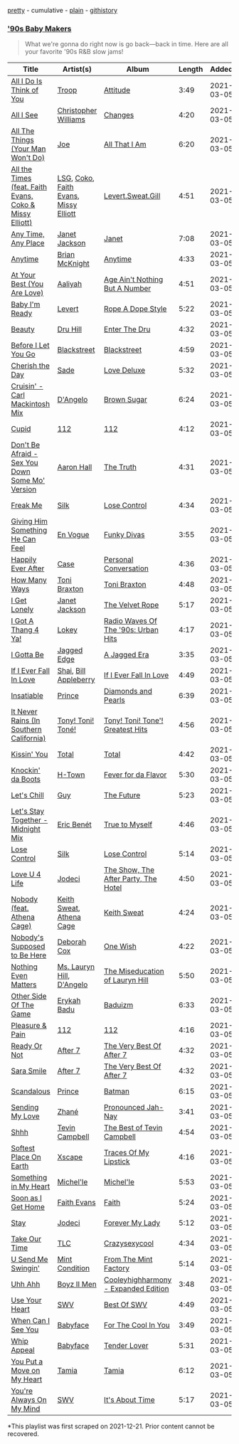 [pretty](/playlists/pretty/37i9dQZF1DWVEvzGeX3eRs.md) - cumulative - [plain](/playlists/plain/37i9dQZF1DWVEvzGeX3eRs) - [githistory](https://github.githistory.xyz/mackorone/spotify-playlist-archive/blob/main/playlists/plain/37i9dQZF1DWVEvzGeX3eRs)

### ['90s Baby Makers](https://open.spotify.com/playlist/5GiYoPdEGXgoW4OrhGKFS7)

> What we're gonna do right now is go back—back in time\. Here are all your favorite '90s R&B slow jams!

| Title | Artist(s) | Album | Length | Added | Removed |
|---|---|---|---|---|---|
| [All I Do Is Think of You](https://open.spotify.com/track/4XhrowM5IKGCRrY2HzYBH3) | [Troop](https://open.spotify.com/artist/5r7mGejWrGSxheAYEIfSwI) | [Attitude](https://open.spotify.com/album/7JejBAyNL3oKVt1tNHLosr) | 3:49 | 2021-03-05 |  |
| [All I See](https://open.spotify.com/track/0TEPE1KMWY0satuZIBtuRt) | [Christopher Williams](https://open.spotify.com/artist/27TmRLInIAVyWyU14KlALf) | [Changes](https://open.spotify.com/album/0POYPvGgqNdWX1G3BQBncS) | 4:20 | 2021-03-05 |  |
| [All The Things \(Your Man Won't Do\)](https://open.spotify.com/track/3UGNdLrhhsK0SY9gNqe8TT) | [Joe](https://open.spotify.com/artist/3zTOe1BtyTkwNvYZOxXktX) | [All That I Am](https://open.spotify.com/album/7Kb0pU8LBYOoI6hoj7ajHJ) | 6:20 | 2021-03-05 |  |
| [All the Times \(feat\. Faith Evans, Coko & Missy Elliott\)](https://open.spotify.com/track/0KHHrBbdvuJ6knLxj7dqkw) | [LSG](https://open.spotify.com/artist/1l40tPBtp1bmS1krmINRSD), [Coko](https://open.spotify.com/artist/4DXQx61f5u5Ulazrx2iUks), [Faith Evans](https://open.spotify.com/artist/5NDMothbpdpq2xHqSjrrWn), [Missy Elliott](https://open.spotify.com/artist/2wIVse2owClT7go1WT98tk) | [Levert.Sweat.Gill](https://open.spotify.com/album/3BrZT0UzGMi2qhI5WExT8Y) | 4:51 | 2021-03-05 |  |
| [Any Time, Any Place](https://open.spotify.com/track/2yOm4lN7aTygtXanJFNFWU) | [Janet Jackson](https://open.spotify.com/artist/4qwGe91Bz9K2T8jXTZ815W) | [Janet](https://open.spotify.com/album/7qIuZgsMkRuh7rzi4qVcpg) | 7:08 | 2021-03-05 |  |
| [Anytime](https://open.spotify.com/track/2gQ3lDcFYa3yFOkaw8PtuO) | [Brian McKnight](https://open.spotify.com/artist/6k0IBR0lU42s2GYpNX7kA9) | [Anytime](https://open.spotify.com/album/7qxIzUF6FoGTu62oeRdNFd) | 4:33 | 2021-03-05 |  |
| [At Your Best \(You Are Love\)](https://open.spotify.com/track/4lRrk574qIHpoEEKC1zuam) | [Aaliyah](https://open.spotify.com/artist/0urTpYCsixqZwgNTkPJOJ4) | [Age Ain't Nothing But A Number](https://open.spotify.com/album/3E3QRjL4Cre7Krms420Irl) | 4:51 | 2021-03-05 |  |
| [Baby I'm Ready](https://open.spotify.com/track/3efy0g1He1zJ4B94VMbbBo) | [Levert](https://open.spotify.com/artist/0G7OYsWptjRzVFT1AxP8TS) | [Rope A Dope Style](https://open.spotify.com/album/65gxRNu9BBpc0M1KydPtta) | 5:22 | 2021-03-05 |  |
| [Beauty](https://open.spotify.com/track/125dAqUSmX1nOG50fBz9vb) | [Dru Hill](https://open.spotify.com/artist/1255GTUKNCLCTvH9ctD4cT) | [Enter The Dru](https://open.spotify.com/album/6L5uROBQ5wy3MOPI334RHE) | 4:32 | 2021-03-05 |  |
| [Before I Let You Go](https://open.spotify.com/track/2rkVoKVEMuct8SmEIGKzBw) | [Blackstreet](https://open.spotify.com/artist/2P3cjUru4H3fhSXXNxE9kA) | [Blackstreet](https://open.spotify.com/album/26yshjRCAGf1mLJtfTrlsb) | 4:59 | 2021-03-05 |  |
| [Cherish the Day](https://open.spotify.com/track/5ljnOdrl3v8oYC2Llknvna) | [Sade](https://open.spotify.com/artist/47zz7sob9NUcODy0BTDvKx) | [Love Deluxe](https://open.spotify.com/album/6Y8lHGQqTmbE6Hhj1mMCkX) | 5:32 | 2021-03-05 |  |
| [Cruisin' \- Carl Mackintosh Mix](https://open.spotify.com/track/6xYd4zCVeSp80Un2Rl9wDs) | [D'Angelo](https://open.spotify.com/artist/336vr2M3Va0FjyvB55lJEd) | [Brown Sugar](https://open.spotify.com/album/1Owp8VOaFEk4r7zkvGOHmE) | 6:24 | 2021-03-05 |  |
| [Cupid](https://open.spotify.com/track/3kVIFDE3G89I2RPVkiRaRj) | [112](https://open.spotify.com/artist/7urq0VfqxEYEEiZUkebXT4) | [112](https://open.spotify.com/album/5lSLGYViKHz22S8gEXz9Vc) | 4:12 | 2021-03-05 |  |
| [Don't Be Afraid \- Sex You Down Some Mo' Version](https://open.spotify.com/track/7EgBkZlqWRwvjmyc115LLR) | [Aaron Hall](https://open.spotify.com/artist/772SIFJQiXTCfxncTK1UMn) | [The Truth](https://open.spotify.com/album/16ugx2RULvA4s2HHVEqkDi) | 4:31 | 2021-03-05 |  |
| [Freak Me](https://open.spotify.com/track/5CdJveJgiGXoGwDFqF6afp) | [Silk](https://open.spotify.com/artist/3wVllS5itPK6rpHwfvNce4) | [Lose Control](https://open.spotify.com/album/1ujRHjYVLKXK7do7CnahUQ) | 4:34 | 2021-03-05 | 2022-03-02 |
| [Giving Him Something He Can Feel](https://open.spotify.com/track/4htbAEZWr53J08x3dUv00W) | [En Vogue](https://open.spotify.com/artist/5fikk4h5qbEebqK2Fc6e48) | [Funky Divas](https://open.spotify.com/album/7d2qNq4zap02SoWdvr0caA) | 3:55 | 2021-03-05 |  |
| [Happily Ever After](https://open.spotify.com/track/21fXrzSxu2y51Yqf57QycI) | [Case](https://open.spotify.com/artist/5aEWnrN8h3MhuFUPRfaVuy) | [Personal Conversation](https://open.spotify.com/album/3UuOV0067Agbr3L9bE1D9K) | 4:36 | 2021-03-05 |  |
| [How Many Ways](https://open.spotify.com/track/4cVWa9vuwfPOukSIZN9012) | [Toni Braxton](https://open.spotify.com/artist/3X458ddYA2YcVWuVIGGOYe) | [Toni Braxton](https://open.spotify.com/album/73ojqvZakvdkBxSg9pyPqz) | 4:48 | 2021-03-05 |  |
| [I Get Lonely](https://open.spotify.com/track/5xLDmkobOw674TLTBBmnuN) | [Janet Jackson](https://open.spotify.com/artist/4qwGe91Bz9K2T8jXTZ815W) | [The Velvet Rope](https://open.spotify.com/album/6ZANEjETQ9L9pjBuvOAhCQ) | 5:17 | 2021-03-05 |  |
| [I Got A Thang 4 Ya!](https://open.spotify.com/track/4OXAYBy41owXhbOoi932y0) | [Lokey](https://open.spotify.com/artist/4bidFqFLzQ6OBICstJbr05) | [Radio Waves Of The '90s: Urban Hits](https://open.spotify.com/album/6lnkKUssdkeFx4jFng3L6C) | 4:17 | 2021-03-05 |  |
| [I Gotta Be](https://open.spotify.com/track/5nS5mDWAyce9gjD8crHcZX) | [Jagged Edge](https://open.spotify.com/artist/7Aq8lpLMSt1Zxu56pe9bmp) | [A Jagged Era](https://open.spotify.com/album/71V8liHaRbtSZ2ZGkjcqZB) | 3:35 | 2021-03-05 |  |
| [If I Ever Fall In Love](https://open.spotify.com/track/0uOPGU4CbYxzFxn6T7sblW) | [Shai](https://open.spotify.com/artist/72y3ZI95ctkQC2O4mjBaU3), [Bill Appleberry](https://open.spotify.com/artist/3XDOHFgZoRPljL3nSeYJtJ) | [If I Ever Fall In Love](https://open.spotify.com/album/1BSzAkEW5ZE2QsBScQgoAb) | 4:49 | 2021-03-05 |  |
| [Insatiable](https://open.spotify.com/track/2cXdUg5c57C4b2qLCqHAOX) | [Prince](https://open.spotify.com/artist/5a2EaR3hamoenG9rDuVn8j) | [Diamonds and Pearls](https://open.spotify.com/album/0qcgEPOg67XnxGizdAAcGa) | 6:39 | 2021-03-05 |  |
| [It Never Rains \(In Southern California\)](https://open.spotify.com/track/6ygcYdLszK2DJUU7BWuCxx) | [Tony! Toni! Toné!](https://open.spotify.com/artist/7vWlb4pM85jCHvV771qZZW) | [Tony! Toni! Tone'! Greatest Hits](https://open.spotify.com/album/1yoA6HcbdX23c4k0MXNq5g) | 4:56 | 2021-03-05 |  |
| [Kissin' You](https://open.spotify.com/track/1e5DTpM1WeggytDXbphivX) | [Total](https://open.spotify.com/artist/1urjDGTd4iBze91Z1W1gu7) | [Total](https://open.spotify.com/album/4uLoT81NWVFx09mkfnGCHb) | 4:42 | 2021-03-05 |  |
| [Knockin' da Boots](https://open.spotify.com/track/6x53SJOV1PAZ8ZUwH4NFXQ) | [H\-Town](https://open.spotify.com/artist/21gGD9dUby5ls0belA1wqZ) | [Fever for da Flavor](https://open.spotify.com/album/1XXRMULRjSHEmWNxk9G1Cd) | 5:30 | 2021-03-05 |  |
| [Let's Chill](https://open.spotify.com/track/0BEUswN4YNySo3KRVrAqCq) | [Guy](https://open.spotify.com/artist/2IBPIcSkvQZyoaVfoyZKE8) | [The Future](https://open.spotify.com/album/5b5MEeTdOAJHl5ICZW8QMs) | 5:23 | 2021-03-05 |  |
| [Let's Stay Together \- Midnight Mix](https://open.spotify.com/track/13fIg7eB5MP9slSQayHhjH) | [Eric Benét](https://open.spotify.com/artist/1kjO72M26jZkv0aaGxJaov) | [True to Myself](https://open.spotify.com/album/0HgmysKc552d8G01TdbUa3) | 4:46 | 2021-03-05 | 2022-03-03 |
| [Lose Control](https://open.spotify.com/track/2PtwvKN5m8B0HVel2kOdoX) | [Silk](https://open.spotify.com/artist/3wVllS5itPK6rpHwfvNce4) | [Lose Control](https://open.spotify.com/album/1ujRHjYVLKXK7do7CnahUQ) | 5:14 | 2021-03-05 |  |
| [Love U 4 Life](https://open.spotify.com/track/02D9uD9WQb834Lb54xCvDS) | [Jodeci](https://open.spotify.com/artist/1eNkUXHPaXyuyC8NAgzykK) | [The Show, The After Party, The Hotel](https://open.spotify.com/album/5tincGtQaRD1QoXAT0PELz) | 4:50 | 2021-03-05 |  |
| [Nobody \(feat\. Athena Cage\)](https://open.spotify.com/track/4SF1747p541umnykBp352Q) | [Keith Sweat](https://open.spotify.com/artist/2r09Inibex3C4ZNTUVSG3m), [Athena Cage](https://open.spotify.com/artist/2kqVmaPdvLEcfaT9oibK27) | [Keith Sweat](https://open.spotify.com/album/0BzXvdpUKDEk612hLc6rZV) | 4:24 | 2021-03-05 |  |
| [Nobody's Supposed to Be Here](https://open.spotify.com/track/51QxenFmXlJXUN9mpvxlaL) | [Deborah Cox](https://open.spotify.com/artist/601893mmW5hl1FBOykWZHG) | [One Wish](https://open.spotify.com/album/16FPcGpqQfcvqpCLvZsWWD) | 4:22 | 2021-03-05 |  |
| [Nothing Even Matters](https://open.spotify.com/track/3xhXKRGahWzcXF8rD5gUvd) | [Ms\. Lauryn Hill](https://open.spotify.com/artist/2Mu5NfyYm8n5iTomuKAEHl), [D'Angelo](https://open.spotify.com/artist/336vr2M3Va0FjyvB55lJEd) | [The Miseducation of Lauryn Hill](https://open.spotify.com/album/2Uc0HAF0Cj0LAgyzYZX5e3) | 5:50 | 2021-03-05 |  |
| [Other Side Of The Game](https://open.spotify.com/track/6s4xndGKUhW0xXPYvFlwcL) | [Erykah Badu](https://open.spotify.com/artist/7IfculRW2WXyzNQ8djX8WX) | [Baduizm](https://open.spotify.com/album/3qr4pTBWEU1SVf01j6RAx3) | 6:33 | 2021-03-05 | 2022-03-01 |
| [Pleasure & Pain](https://open.spotify.com/track/74glbwcJjpaHIk4uqHilnM) | [112](https://open.spotify.com/artist/7urq0VfqxEYEEiZUkebXT4) | [112](https://open.spotify.com/album/5lSLGYViKHz22S8gEXz9Vc) | 4:16 | 2021-03-05 | 2022-02-25 |
| [Ready Or Not](https://open.spotify.com/track/78fii1y8vrGtn5YtHEnpaN) | [After 7](https://open.spotify.com/artist/4UPcJIhr5K5fPsm4itqT7E) | [The Very Best Of After 7](https://open.spotify.com/album/5L5q7gpKSLpMXd06AoX1U7) | 4:32 | 2021-03-05 |  |
| [Sara Smile](https://open.spotify.com/track/0aqVhoenCvorCVcEZEfiLS) | [After 7](https://open.spotify.com/artist/4UPcJIhr5K5fPsm4itqT7E) | [The Very Best Of After 7](https://open.spotify.com/album/5L5q7gpKSLpMXd06AoX1U7) | 4:32 | 2021-03-05 |  |
| [Scandalous](https://open.spotify.com/track/2dnPoLlcwJFtFm1pps3Bm0) | [Prince](https://open.spotify.com/artist/5a2EaR3hamoenG9rDuVn8j) | [Batman](https://open.spotify.com/album/2FwzHgJ4XaPhC19Y0uL6SK) | 6:15 | 2021-03-05 | 2022-03-03 |
| [Sending My Love](https://open.spotify.com/track/5yMQERKmNx6ajo4qHi1KT2) | [Zhané](https://open.spotify.com/artist/6cjSmkVvMvyE6tCAo1M9Is) | [Pronounced Jah\-Nay](https://open.spotify.com/album/01FqJwpa24Vfb8DI6sZI6B) | 3:41 | 2021-03-05 |  |
| [Shhh](https://open.spotify.com/track/3xWWs8xnzh3sg7F6KlhfSC) | [Tevin Campbell](https://open.spotify.com/artist/5VfqJBmXcf6ZqXoGij5qTE) | [The Best of Tevin Campbell](https://open.spotify.com/album/3hwPsvBmnFXv5qFueDDUjN) | 4:54 | 2021-03-05 |  |
| [Softest Place On Earth](https://open.spotify.com/track/19asXa48FNoDzO8PaQm9MN) | [Xscape](https://open.spotify.com/artist/5z2cHsOmmmWcAPNG1oEhw0) | [Traces Of My Lipstick](https://open.spotify.com/album/2vURwAnzdxnAlocCPmLG95) | 4:16 | 2021-03-05 |  |
| [Something in My Heart](https://open.spotify.com/track/1CrWoWuxupYY1vi1XRdpBX) | [Michel'le](https://open.spotify.com/artist/4D0WfOUqTzqKysXt33VL3j) | [Michel'le](https://open.spotify.com/album/2PngFAB0v6216314TZRcGb) | 5:53 | 2021-03-05 |  |
| [Soon as I Get Home](https://open.spotify.com/track/6SkGfPa77E4giShVbk9N6R) | [Faith Evans](https://open.spotify.com/artist/5NDMothbpdpq2xHqSjrrWn) | [Faith](https://open.spotify.com/album/36G7gDkkRckUGU7lgG6nev) | 5:24 | 2021-03-05 |  |
| [Stay](https://open.spotify.com/track/0JukF7Yf5qF10ntu6lpJ5I) | [Jodeci](https://open.spotify.com/artist/1eNkUXHPaXyuyC8NAgzykK) | [Forever My Lady](https://open.spotify.com/album/2u41wsU4YVTbtOTCapKLe7) | 5:12 | 2021-03-05 |  |
| [Take Our Time](https://open.spotify.com/track/44QrzYVAHFC9WMN91GEo9H) | [TLC](https://open.spotify.com/artist/0TImkz4nPqjegtVSMZnMRq) | [Crazysexycool](https://open.spotify.com/album/5eg56dCpFn32neJak2vk0f) | 4:34 | 2021-03-05 |  |
| [U Send Me Swingin'](https://open.spotify.com/track/1mC7u32zemMLC1mVOU02Pm) | [Mint Condition](https://open.spotify.com/artist/4MT97VeycuegSicrrphisJ) | [From The Mint Factory](https://open.spotify.com/album/7hzFhf3WpRUNM52MVjgCVe) | 5:14 | 2021-03-05 |  |
| [Uhh Ahh](https://open.spotify.com/track/0MrD47wtvAu6igsy8vqUzN) | [Boyz II Men](https://open.spotify.com/artist/6O74knDqdv3XaWtkII7Xjp) | [Cooleyhighharmony \- Expanded Edition](https://open.spotify.com/album/7JnLsJWNUf50DGZ5JhBgbO) | 3:48 | 2021-03-05 |  |
| [Use Your Heart](https://open.spotify.com/track/5mCQirG6bW3iDN0gpdoxrP) | [SWV](https://open.spotify.com/artist/2NmK5FyrQ18HOPXq1UBzqa) | [Best Of SWV](https://open.spotify.com/album/2QHtc53nHnTTQip9d3VmoP) | 4:49 | 2021-03-05 |  |
| [When Can I See You](https://open.spotify.com/track/2zItQNJrVrTioXTXWiI2ed) | [Babyface](https://open.spotify.com/artist/3aVoqlJOYx31lH1gibGDt3) | [For The Cool In You](https://open.spotify.com/album/0PkkUYZMtKN25rvrt50EhX) | 3:49 | 2021-03-05 |  |
| [Whip Appeal](https://open.spotify.com/track/3KwBXx4v79jKrITc0WBw6H) | [Babyface](https://open.spotify.com/artist/3aVoqlJOYx31lH1gibGDt3) | [Tender Lover](https://open.spotify.com/album/51fAXJ5bMn7DRSunXQ6PMb) | 5:31 | 2021-03-05 |  |
| [You Put a Move on My Heart](https://open.spotify.com/track/3bhZuw0gZRLEOGeggjWzpP) | [Tamia](https://open.spotify.com/artist/0le01dl1WllSHhjEXRl4in) | [Tamia](https://open.spotify.com/album/3PFEg7sWLEMuS3nyTIguEV) | 6:12 | 2021-03-05 |  |
| [You're Always On My Mind](https://open.spotify.com/track/4zAxfkmJqsaHqFu1YPMS5a) | [SWV](https://open.spotify.com/artist/2NmK5FyrQ18HOPXq1UBzqa) | [It's About Time](https://open.spotify.com/album/2BBrAtWY0c6dPio5b2JYFK) | 5:17 | 2021-03-05 |  |

\*This playlist was first scraped on 2021-12-21. Prior content cannot be recovered.